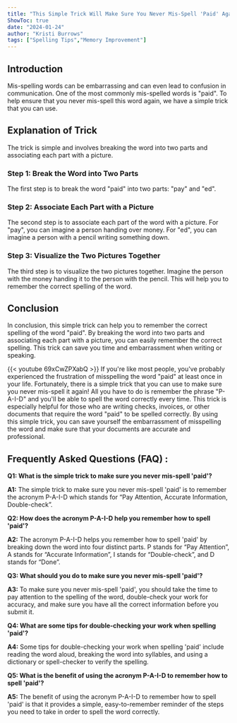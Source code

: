 ```yaml
---
title: "This Simple Trick Will Make Sure You Never Mis-Spell 'Paid' Again!"
ShowToc: true 
date: "2024-01-24"
author: "Kristi Burrows" 
tags: ["Spelling Tips","Memory Improvement"]
---
```

## Introduction

Mis-spelling words can be embarrassing and can even lead to confusion in communication. One of the most commonly mis-spelled words is "paid". To help ensure that you never mis-spell this word again, we have a simple trick that you can use.

## Explanation of Trick

The trick is simple and involves breaking the word into two parts and associating each part with a picture. 

### Step 1: Break the Word into Two Parts

The first step is to break the word "paid" into two parts: "pay" and "ed".

### Step 2: Associate Each Part with a Picture

The second step is to associate each part of the word with a picture. For "pay", you can imagine a person handing over money. For "ed", you can imagine a person with a pencil writing something down.

### Step 3: Visualize the Two Pictures Together

The third step is to visualize the two pictures together. Imagine the person with the money handing it to the person with the pencil. This will help you to remember the correct spelling of the word.

## Conclusion

In conclusion, this simple trick can help you to remember the correct spelling of the word "paid". By breaking the word into two parts and associating each part with a picture, you can easily remember the correct spelling. This trick can save you time and embarrassment when writing or speaking.

{{< youtube 69xCwZPXabQ >}} 
If you're like most people, you've probably experienced the frustration of misspelling the word "paid" at least once in your life. Fortunately, there is a simple trick that you can use to make sure you never mis-spell it again! All you have to do is remember the phrase "P-A-I-D" and you'll be able to spell the word correctly every time. This trick is especially helpful for those who are writing checks, invoices, or other documents that require the word "paid" to be spelled correctly. By using this simple trick, you can save yourself the embarrassment of misspelling the word and make sure that your documents are accurate and professional.

## Frequently Asked Questions (FAQ) :
**Q1: What is the simple trick to make sure you never mis-spell 'paid'?**

**A1:** The simple trick to make sure you never mis-spell 'paid' is to remember the acronym P-A-I-D which stands for “Pay Attention, Accurate Information, Double-check”.

**Q2: How does the acronym P-A-I-D help you remember how to spell 'paid'?**

**A2:** The acronym P-A-I-D helps you remember how to spell 'paid' by breaking down the word into four distinct parts. P stands for “Pay Attention”, A stands for “Accurate Information”, I stands for “Double-check”, and D stands for “Done”.

**Q3: What should you do to make sure you never mis-spell 'paid'?**

**A3:** To make sure you never mis-spell 'paid', you should take the time to pay attention to the spelling of the word, double-check your work for accuracy, and make sure you have all the correct information before you submit it.

**Q4: What are some tips for double-checking your work when spelling 'paid'?**

**A4:** Some tips for double-checking your work when spelling 'paid' include reading the word aloud, breaking the word into syllables, and using a dictionary or spell-checker to verify the spelling.

**Q5: What is the benefit of using the acronym P-A-I-D to remember how to spell 'paid'?**

**A5:** The benefit of using the acronym P-A-I-D to remember how to spell 'paid' is that it provides a simple, easy-to-remember reminder of the steps you need to take in order to spell the word correctly.





